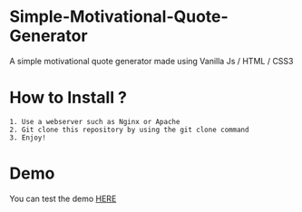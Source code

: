 # Simple-Motivational-Quote-Generator
A simple motivational quote generator made using Vanilla Js / HTML / CSS3


# How to Install ?

```
1. Use a webserver such as Nginx or Apache
2. Git clone this repository by using the git clone command
3. Enjoy!
```

# Demo

You can test the demo [HERE](https://stormrage77.github.io/Simple-Motivational-Quo)
